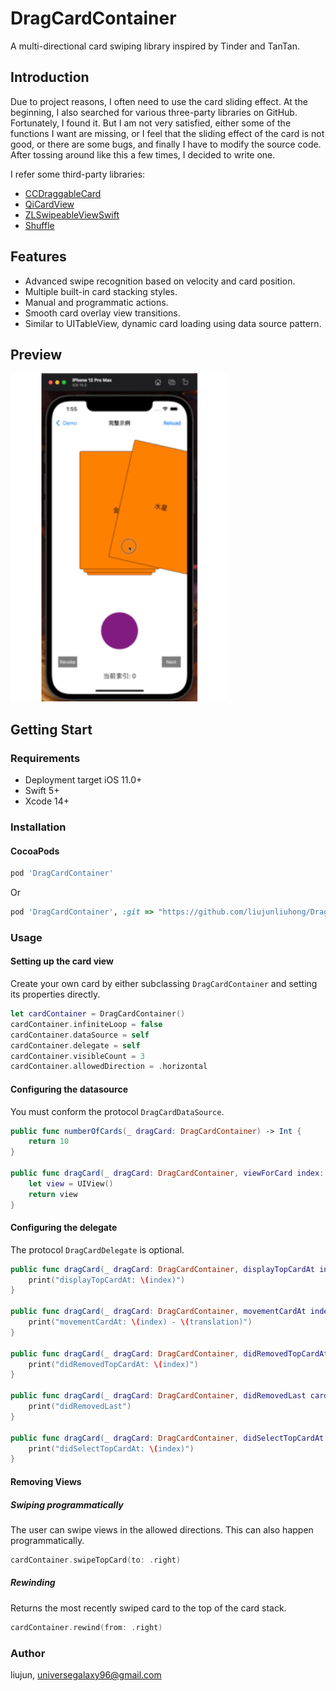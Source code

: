 # DragCardContainer

A multi-directional card swiping library inspired by Tinder and TanTan.

## Introduction

Due to project reasons, I often need to use the card sliding effect. At the beginning, I also searched for various three-party libraries on GitHub. Fortunately, I found it. But I am not very satisfied, either some of the functions I want are missing, or I feel that the sliding effect of the card is not good, or there are some bugs, and finally I have to modify the source code. After tossing around like this a few times, I decided to write one.

I refer some third-party libraries:

- [CCDraggableCard](https://github.com/liuzechen/CCDraggableCard-Master)
- [QiCardView](https://github.com/QiShare/QiCardView)
- [ZLSwipeableViewSwift](https://github.com/zhxnlai/ZLSwipeableViewSwift)
- [Shuffle](https://github.com/mac-gallagher/Shuffle)

## Features

- Advanced swipe recognition based on velocity and card position.
- Multiple built-in card stacking styles.
- Manual and programmatic actions.
- Smooth card overlay view transitions.
- Similar to UITableView, dynamic card loading using data source pattern.

## Preview

<img src="GIF/example.gif" width="350">

## Getting Start

### Requirements

- Deployment target iOS 11.0+
- Swift 5+
- Xcode 14+

### Installation

#### CocoaPods

```ruby
pod 'DragCardContainer'
```

Or

```ruby
pod 'DragCardContainer', :git => "https://github.com/liujunliuhong/DragCardContainer.git"
```

### Usage

#### Setting up the card view

Create your own card by either subclassing `DragCardContainer` and setting its properties directly.

```swift
let cardContainer = DragCardContainer()
cardContainer.infiniteLoop = false
cardContainer.dataSource = self
cardContainer.delegate = self
cardContainer.visibleCount = 3
cardContainer.allowedDirection = .horizontal
```

#### Configuring the datasource

You must conform the protocol `DragCardDataSource`.

```swift
public func numberOfCards(_ dragCard: DragCardContainer) -> Int {
    return 10
}

public func dragCard(_ dragCard: DragCardContainer, viewForCard index: Int) -> UIView {
    let view = UIView()
    return view
}
```

#### Configuring the delegate

The protocol `DragCardDelegate` is optional.

```swift
public func dragCard(_ dragCard: DragCardContainer, displayTopCardAt index: Int, with card: UIView) {
    print("displayTopCardAt: \(index)")
}

public func dragCard(_ dragCard: DragCardContainer, movementCardAt index: Int, translation: CGPoint, with card: UIView) {
    print("movementCardAt: \(index) - \(translation)")
}

public func dragCard(_ dragCard: DragCardContainer, didRemovedTopCardAt index: Int, direction: Direction, with card: UIView) {
    print("didRemovedTopCardAt: \(index)")
}

public func dragCard(_ dragCard: DragCardContainer, didRemovedLast card: UIView) {
    print("didRemovedLast")
}

public func dragCard(_ dragCard: DragCardContainer, didSelectTopCardAt index: Int, with card: UIView) {
    print("didSelectTopCardAt: \(index)")
}
```

#### Removing Views

##### Swiping programmatically

The user can swipe views in the allowed directions. This can also happen programmatically.

```swift
cardContainer.swipeTopCard(to: .right)
```

##### Rewinding

Returns the most recently swiped card to the top of the card stack.

```swift
cardContainer.rewind(from: .right)
```

### Author

liujun, universegalaxy96@gmail.com
